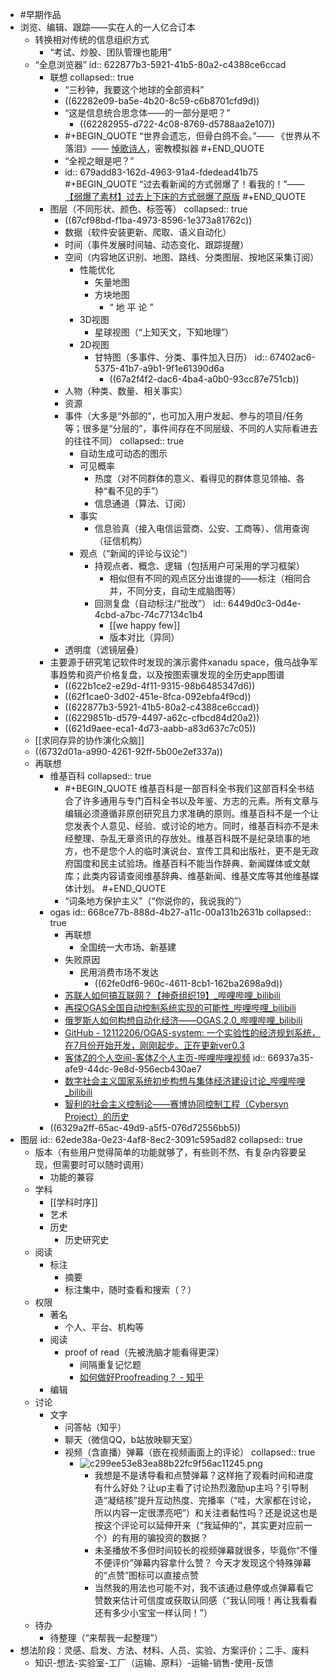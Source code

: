 - #早期作品
- 浏览、编辑、跟踪——实在人的一人亿合订本
	- 转换相对传统的信息组织方式
		- “考试、炒股、团队管理也能用”
	- “全息浏览器”
	  id:: 622877b3-5921-41b5-80a2-c4388ce6ccad
		- 联想
		  collapsed:: true
			- “三秒钟，我要这个地球的全部资料”
			- ((62282e09-ba5e-4b20-8c59-c6b8701cfd9d))
			- “这是信息统合思念体——的一部分是吧？”
				- ((62282955-d722-4c08-8769-d5788aa2e107))
			- #+BEGIN_QUOTE
			  “世界会遗忘，但骨白鸽不会。”—— 《世界从不落泪》—— [悼歌诗人](https://cultist.huijiwiki.com/wiki/%E6%82%BC%E6%AD%8C%E8%AF%97%E4%BA%BA)，密教模拟器
			  #+END_QUOTE
			- “全视之眼是吧？”
			- id:: 679add83-162d-4963-91a4-fdedead41b75
			  #+BEGIN_QUOTE
			  “过去看新闻的方式弱爆了！看我的！”—— [【弱爆了素材】过去上下床的方式弱爆了原版](https://www.bilibili.com/video/BV1Fx41157EU)
			  #+END_QUOTE
		- 图层（不同形状、颜色、标签等）
		  collapsed:: true
			- ((67cf98bd-f1ba-4973-8596-1e373a81762c))
			- 数据（软件安装更新、爬取、语义自动化）
			- 时间（事件发展时间轴、动态变化、跟踪提醒）
			- 空间（内容地区识别、地图、路线、分类图层、按地区采集订阅）
				- 性能优化
					- 矢量地图
					- 方块地图
						- “ 地 平 论 ”
				- 3D视图
					- 星球视图（“上知天文，下知地理”）
				- 2D视图
					- 甘特图（多事件、分类、事件加入日历）
					  id:: 67402ac6-5375-41b7-a9b1-9f1e61390d6a
						- ((67a2f4f2-dac6-4ba4-a0b0-93cc87e751cb))
			- 人物（种类、数量、相关事实）
			- 资源
			- 事件（大多是“外部的”，也可加入用户发起、参与的项目/任务等；很多是“分层的”，事件间存在不同层级、不同的人实际看进去的往往不同）
			  collapsed:: true
				- 自动生成可动态的图示
				- 可见概率
					- 热度（对不同群体的意义、看得见的群体意见领袖、各种“看不见的手”）
					- 信息通道（算法、订阅）
				- 事实
					- 信息验真（接入电信运营商、公安、工商等）、信用查询（征信机构）
				- 观点（“新闻的评论与议论”）
					- 持观点者、概念、逻辑（包括用户可采用的学习框架）
						- 相似但有不同的观点区分出谁提的——标注（相同合并，不同分支，自动生成脑图等）
					- 回测复盘（自动标注/“批改”）
					  id:: 6449d0c3-0d4e-4cbd-a7bc-74c77134c1b4
						- [[we happy few]]
						- 版本对比（异同）
			- 透明度（滤镜层叠）
		- 主要源于研究笔记软件时发现的演示雾件xanadu space，俄乌战争军事趋势和资产价格复盘，以及按图索骥发现的全历史app图谱
			- ((622b1ce2-e29d-4f11-9315-98b6485347d6))
			- ((62f1cae0-3d02-451e-8fca-092ebfa4f9cd))
			- ((622877b3-5921-41b5-80a2-c4388ce6ccad))
			- ((6229851b-d579-4497-a62c-cfbcd84d20a2))
			- ((621d9aee-eca1-4d73-aabb-a83d637c7c05))
	- [[求同存异的协作演化众脑]]
	- ((6732d01a-a990-4261-92ff-5b00e2ef337a))
	- 再联想
		- 维基百科
		  collapsed:: true
			- #+BEGIN_QUOTE
			  维基百科是一部百科全书我们这部百科全书结合了许多通用与专门百科全书以及年鉴、方志的元素。所有文章与编辑必须遵循非原创研究且力求准确的原则。维基百科不是一个让您发表个人意见、经验、或讨论的地方。同时，维基百科亦不是未经整理、杂乱无章资讯的存放处。维基百科既不是纪录琐事的地方，也不是您个人的临时演说台、宣传工具和出版社，更不是无政府国度和民主试验场。维基百科不能当作辞典、新闻媒体或文献库；此类内容请查阅维基辞典、维基新闻、维基文库等其他维基媒体计划。
			  #+END_QUOTE
			- “词条地方保护主义”（“你说你的，我说我的”）
		- ogas
		  id:: 668ce77b-888d-4b27-a11c-00a131b2631b
		  collapsed:: true
			- 再联想
				- 全国统一大市场、新基建
			- 失败原因
				- 民用消费市场不发达
					- ((62fe0df6-960c-4611-8cb1-162ba2698a9d))
			- [苏联人如何搞互联网？【神奇组织19】_哔哩哔哩_bilibili](https://www.bilibili.com/video/BV1jz421C7Js)
			- [再探OGAS全国自动控制系统实现的可能性_哔哩哔哩_bilibili](https://www.bilibili.com/video/BV1W54y1w72H)
			- [俄罗斯人如何构想自动化经济——OGAS.2.0_哔哩哔哩_bilibili](https://www.bilibili.com/video/BV1bY4y197HT)
			- [GitHub - 12112206/OGAS-system: 一个实验性的经济规划系统，在7月份开始开发，刚刚起步。正在更新ver0.3](https://github.com/12112206/OGAS-system)
			- [客体Z的个人空间-客体Z个人主页-哔哩哔哩视频](https://space.bilibili.com/85277159/favlist?fid=1585171959&ftype=create)
			  id:: 66937a35-afe9-44dc-9e8d-956ecb430ae7
			- [数字社会主义国家系统初步构想与集体经济建设讨论_哔哩哔哩_bilibili](https://www.bilibili.com/video/BV1iJ4m1M7ns)
			- [智利的社会主义控制论——赛博协同控制工程（Cybersyn Project）的历史](https://www.douban.com/note/769243348/?_i=1351625SPSFC4P)
		- ((6329a2ff-65ac-49d9-a5f5-076d72556bb5))
- 图层
  id:: 62ede38a-0e23-4af8-8ec2-3091c595ad82
  collapsed:: true
	- 版本（有些用户觉得简单的功能就够了，有些则不然、有复杂内容要呈现，但需要时可以随时调用）
		- 功能的兼容
	- 学科
		- [[学科时序]]
		- 艺术
		- 历史
			- 历史研究史
	- 阅读
		- 标注
			- 摘要
			- 标注集中，随时查看和搜索（？）
	- 权限
		- 著名
			- 个人、平台、机构等
		- 阅读
			- proof of read（先被洗脑才能看得更深）
				- 间隔重复记忆题
				- [如何做好Proofreading？ - 知乎](https://zhuanlan.zhihu.com/p/31939892)
		- 编辑
	- 讨论
		- 文字
			- 问答帖（知乎）
			- 聊天（微信QQ，b站放映聊天室）
			- 视频（含直播）弹幕（嵌在视频画面上的评论）
			  collapsed:: true
				- ![c299ee53e83ea88b22fc9f56ac11245.png](../assets/c299ee53e83ea88b22fc9f56ac11245_1689743720818_0.png)
					- 我想是不是诱导看和点赞弹幕？这样拖了观看时间和进度有什么好处？让up主看了讨论热烈激励up主吗？引导制造“凝结核”提升互动热度、完播率（“哇，大家都在讨论，所以内容一定很漂亮吧”）和关注者黏性吗？还是说这也是按这个评论可以延伸开来（“我延伸的”，其实更对应前一个）的有用的骗投资的数据？
					- 未圣播放不多但时间较长的视频弹幕就很多，毕竟你“不懂不便评价”弹幕内容拿什么赞？
					  今天才发现这个特殊弹幕的“点赞”图标可以直接点赞
					- 当然我的用法也可能不对，我不该通过悬停或点弹幕看它赞数来估计可信度或获取认同感（“我认同哦！再让我看看还有多少小宝宝一样认同！”）
	- 待办
		- 待整理（“来帮我一起整理”）
- 想法阶段：灵感、启发、方法、材料、人员、实验、方案评价；二手、废料
	- 知识-想法-实验室-工厂（运输、原料）-运输-销售-使用-反馈